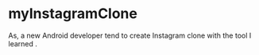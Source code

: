 # myInstagramClone
As, a  new Android developer tend to create Instagram clone with the tool I learned .
